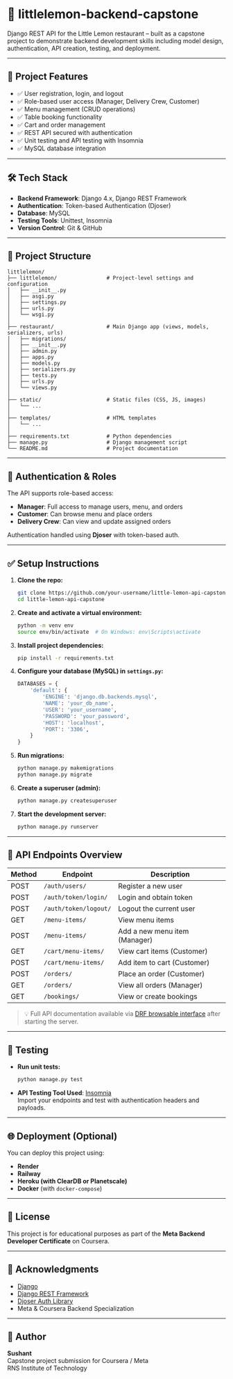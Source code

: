 
# 🍋 littlelemon-backend-capstone

Django REST API for the Little Lemon restaurant – built as a capstone project to demonstrate backend development skills including model design, authentication, API creation, testing, and deployment.

---

## 🚀 Project Features

- ✅ User registration, login, and logout
- ✅ Role-based user access (Manager, Delivery Crew, Customer)
- ✅ Menu management (CRUD operations)
- ✅ Table booking functionality
- ✅ Cart and order management
- ✅ REST API secured with authentication
- ✅ Unit testing and API testing with Insomnia
- ✅ MySQL database integration

---

## 🛠️ Tech Stack

- **Backend Framework**: Django 4.x, Django REST Framework
- **Authentication**: Token-based Authentication (Djoser)
- **Database**: MySQL
- **Testing Tools**: Unittest, Insomnia
- **Version Control**: Git & GitHub

---

## 📂 Project Structure

```
littlelemon/
├── littlelemon/                # Project-level settings and configuration
│   ├── __init__.py
│   ├── asgi.py
│   ├── settings.py
│   ├── urls.py
│   └── wsgi.py
│
├── restaurant/                 # Main Django app (views, models, serializers, urls)
│   ├── migrations/
│   ├── __init__.py
│   ├── admin.py
│   ├── apps.py
│   ├── models.py
│   ├── serializers.py
│   ├── tests.py
│   ├── urls.py
│   └── views.py
│
├── static/                     # Static files (CSS, JS, images)
│   └── ...
│
├── templates/                  # HTML templates
│   └── ...
│
├── requirements.txt            # Python dependencies
├── manage.py                   # Django management script
└── README.md                   # Project documentation
```

---

## 🔐 Authentication & Roles

The API supports role-based access:
- **Manager**: Full access to manage users, menu, and orders
- **Customer**: Can browse menu and place orders
- **Delivery Crew**: Can view and update assigned orders

Authentication handled using **Djoser** with token-based auth.

---

## ✅ Setup Instructions

1. **Clone the repo:**
   ```bash
   git clone https://github.com/your-username/little-lemon-api-capstone.git
   cd little-lemon-api-capstone
   ```

2. **Create and activate a virtual environment:**
   ```bash
   python -m venv env
   source env/bin/activate  # On Windows: env\Scripts\activate
   ```

3. **Install project dependencies:**
   ```bash
   pip install -r requirements.txt
   ```

4. **Configure your database (MySQL) in `settings.py`:**
   ```python
   DATABASES = {
       'default': {
           'ENGINE': 'django.db.backends.mysql',
           'NAME': 'your_db_name',
           'USER': 'your_username',
           'PASSWORD': 'your_password',
           'HOST': 'localhost',
           'PORT': '3306',
       }
   }
   ```

5. **Run migrations:**
   ```bash
   python manage.py makemigrations
   python manage.py migrate
   ```

6. **Create a superuser (admin):**
   ```bash
   python manage.py createsuperuser
   ```

7. **Start the development server:**
   ```bash
   python manage.py runserver
   ```

---

## 📮 API Endpoints Overview

| Method | Endpoint                     | Description                      |
|--------|------------------------------|----------------------------------|
| POST   | `/auth/users/`               | Register a new user              |
| POST   | `/auth/token/login/`         | Login and obtain token           |
| POST   | `/auth/token/logout/`        | Logout the current user          |
| GET    | `/menu-items/`               | View menu items                  |
| POST   | `/menu-items/`               | Add a new menu item (Manager)    |
| GET    | `/cart/menu-items/`          | View cart items (Customer)       |
| POST   | `/cart/menu-items/`          | Add item to cart (Customer)      |
| POST   | `/orders/`                   | Place an order (Customer)        |
| GET    | `/orders/`                   | View all orders (Manager)        |
| GET    | `/bookings/`                 | View or create bookings          |

> 💡 Full API documentation available via [DRF browsable interface](http://127.0.0.1:8000/) after starting the server.

---

## 🧪 Testing

- **Run unit tests:**
   ```bash
   python manage.py test
   ```

- **API Testing Tool Used**: [Insomnia](https://insomnia.rest/)  
  Import your endpoints and test with authentication headers and payloads.

---

## 🌐 Deployment (Optional)

You can deploy this project using:

- **Render**
- **Railway**
- **Heroku (with ClearDB or Planetscale)**
- **Docker** (with `docker-compose`)

---

## 📌 License

This project is for educational purposes as part of the **Meta Backend Developer Certificate** on Coursera.

---

## 🙌 Acknowledgments

- [Django](https://www.djangoproject.com/)
- [Django REST Framework](https://www.django-rest-framework.org/)
- [Djoser Auth Library](https://djoser.readthedocs.io/)
- Meta & Coursera Backend Specialization

---

## 👤 Author

**Sushant**  
Capstone project submission for Coursera / Meta  
RNS Institute of Technology
